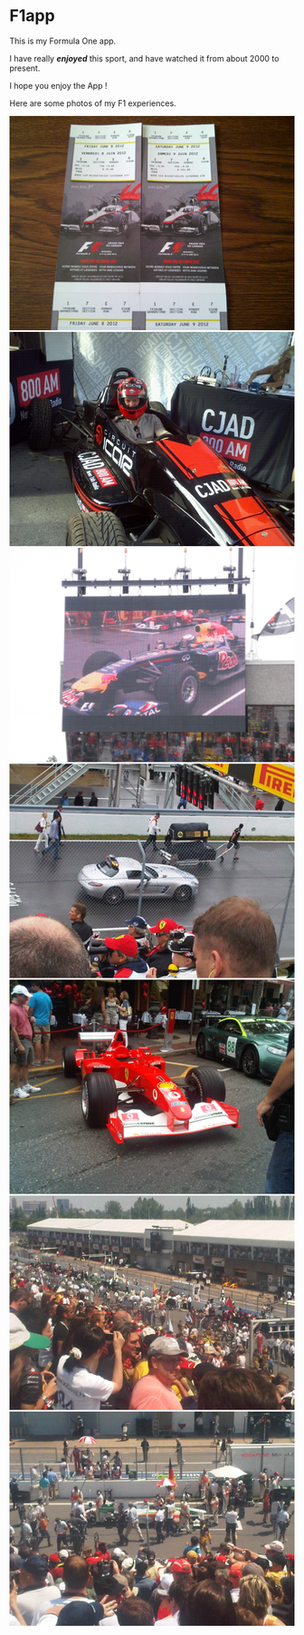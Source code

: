 # F1app

This is my Formula One app.

I have really ***enjoyed*** this sport, and have watched it from about 2000 to present.

I hope you enjoy the App !

Here are some photos of my F1 experiences.

![F1 Tickets](./Assets/tix.jpg)
![Me in some smaller race car](./Assets/me.jpg)
![Large Screen at a race](./Assets/screen.JPG)
![Pace Car](./Assets/pacecar.jpg)
![Ferrari F1 car on display in NJ](./Assets/F1Ferrari.jpg)
![At the Montreal GP 2012](./Assets/GP1.jpg)
![Another Montreal GP 2021 pic](./Assets/GP2.jpg)